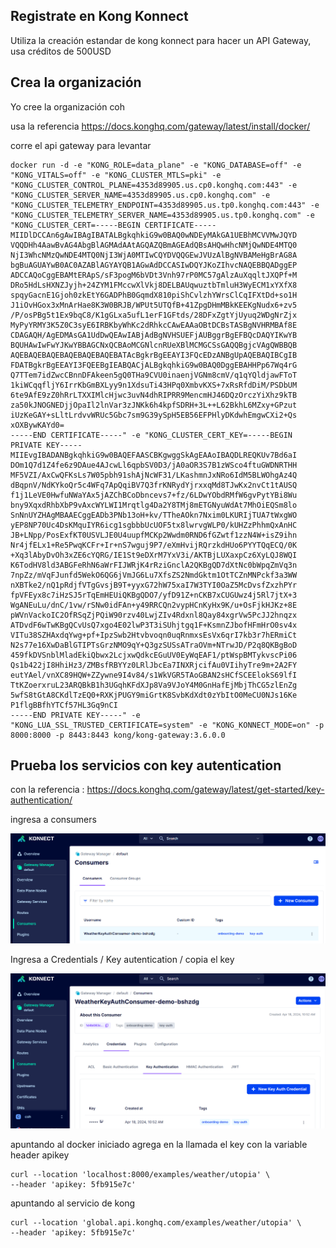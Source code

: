 ## Registrate en Kong Konnect
Utiliza la creación estandar de kong konnect para hacer un API Gateway, usa créditos de 500USD

##  Crea la organización 
Yo cree la organización coh

usa la referencia 
https://docs.konghq.com/gateway/latest/install/docker/

corre el api gateway para levantar
```console
docker run -d -e "KONG_ROLE=data_plane" -e "KONG_DATABASE=off" -e "KONG_VITALS=off" -e "KONG_CLUSTER_MTLS=pki" -e "KONG_CLUSTER_CONTROL_PLANE=4353d89905.us.cp0.konghq.com:443" -e "KONG_CLUSTER_SERVER_NAME=4353d89905.us.cp0.konghq.com" -e "KONG_CLUSTER_TELEMETRY_ENDPOINT=4353d89905.us.tp0.konghq.com:443" -e "KONG_CLUSTER_TELEMETRY_SERVER_NAME=4353d89905.us.tp0.konghq.com" -e "KONG_CLUSTER_CERT=-----BEGIN CERTIFICATE-----
MIIDlDCCAn6gAwIBAgIBATALBgkqhkiG9w0BAQ0wNDEyMAkGA1UEBhMCVVMwJQYD
VQQDHh4AawBvAG4AbgBlAGMAdAAtAGQAZQBmAGEAdQBsAHQwHhcNMjQwNDE4MTQ0
NjI3WhcNMzQwNDE4MTQ0NjI3WjA0MTIwCQYDVQQGEwJVUzAlBgNVBAMeHgBrAG8A
bgBuAGUAYwB0AC0AZABlAGYAYQB1AGwAdDCCASIwDQYJKoZIhvcNAQEBBQADggEP
ADCCAQoCggEBAMtERApS/sF3pogM6bVDt3Vnh97rP0MC57gAlzAuXqqltJXQPf+M
DRo5HdLsHXNZJyjh+24ZYM1FMccwXlVkj8DELBAUqwuztbTmluH3WyECM1xYXfX8
spqyGacnE1Gjoh0zkEtY6GADPhB0GqmdX810piShCvlzhYWrsClCqIFXtDd+so1H
J1iOvHGox3xMnArHae8K3W0BRJB/WPUt5UTQfB+41ZpgDHmMBkKEEKgNudx6+zv5
/P/osPBg5t1Ex9bqC8/K1gGLxa5ufL1erF1GFtds/28DFxZgtYjUyuq2WDgNrZjx
MyPyYRMY3K5Z0C3syE6IRBKbyWhKc2dRhkcCAwEAAaOBtDCBsTASBgNVHRMBAf8E
CDAGAQH/AgEDMAsGA1UdDwQEAwIABjAdBgNVHSUEFjAUBggrBgEFBQcDAQYIKwYB
BQUHAwIwFwYJKwYBBAGCNxQCBAoMCGNlcnRUeXBlMCMGCSsGAQQBgjcVAgQWBBQB
AQEBAQEBAQEBAQEBAQEBAQEBATAcBgkrBgEEAYI3FQcEDzANBgUpAQEBAQIBCgIB
FDATBgkrBgEEAYI3FQEEBgIEABQACjALBgkqhkiG9w0BAQ0DggEBAHHPp67Wq4rG
Q7TTem7idZwcCBnnDFAkeen5gQ0THa9CVU0inaenjVGNm8cmV/q1qYQldjawFToT
1kiWCqqfljY6IrrKbGmBXLyy9n1XdsuTi43HPq0XmbvKXS+7xRsRfdDiM/PSDbUM
6te9AfE9zZ0hRrLTXXIMlcHjwc3uvN4dhRIPRR9MencmHJ46DQzOrczYiXhz9kTB
za50kJNOGNEDjjOpaIl2lnVar3zJNKk6h4kpfSDRH+3L++L62BkhL6MZxy+GPzut
iUzKeGAY+sLltLrdvvWRUc5Gbc7sm9G39ySpH5EB56EFPHlyDKdwhEmgwCXi2+Qs
xOXBywKAYd0=
-----END CERTIFICATE-----" -e "KONG_CLUSTER_CERT_KEY=-----BEGIN PRIVATE KEY-----
MIIEvgIBADANBgkqhkiG9w0BAQEFAASCBKgwggSkAgEAAoIBAQDLREQKUv7Bd6aI
DOm1Q7d1Z4fe6z9DAue4AJcwLl6qpbSV0D3/jA0aOR3S7B1zWSco4ftuGWDNRTHH
MF5VZI/AxCwQFKsLs7W05pbh91shAjNcWF31/LKashmnJxNRo6IdM5BLWOhgAz4Q
dBqpnV/NdKYkoQr5c4WFq7ApQqiBV7Q3frKNRydYjrxxqMd8TJwKx2nvCt1tAUSQ
f1j1LeVE0HwfuNWaYAx5jAZChBCoDbncevs7+fz/6LDwYObdRMfW6gvPytYBi8Wu
bny9XqxdRhbXbP9vAxcWYLWI1Mrqtlg4Da2Y8TMj8mETGNyuWdAt7MhOiEQSm8lo
SnNnUYZHAgMBAAECggEADb3PNb13oH+kv/TTheAOkn7Nxim0LKURIjTUA7tWxgWO
yEP8NP70Uc4DsKMquIYR6icg1sgbbbUcUOF5tx8lwrvgWLP0/kUHZzPhhmQxAnHC
JB+LNpp/PosExfKT0USVLJE0U4uupfMCKp2Wwdm0RND6fGZwtf1zzN4W+isZ9ihn
Nr4jfELx1+Re5PwqKCFr+Ir+nS7wguj9P7/eXmHvijRQrzkdHUo6PYYTQqECQ/0K
+Xq3lAbyDvOh3xZE6cYQRG/IE1St9eDXrM7YxV3i/AKTBjLUXaxpCz6XyLQJ8WQI
K6TodHV8ld3ABGFeRhN6aWrFIJWRjK4rRziGnclA2QKBgQD7dXtNc0bWpqZmVq3n
7npZz/mVqFJunfd5WekO6QG6jVmJG6Lu7XfsZS2NmdGktm1OtTCZnMNPckf3a3WW
nXBTke2/nQ1pRdjfVTgGvsjB9T+yyxG72hW75xaI7W3TYI0OaZ5McDvsfZxzhPYr
fpVFEyx8c7iHzSJ5rTqEmHEUiQKBgQDO7/yfD91Z+nCKB7xCUGUwz4j5Rl7jtX+3
WgANEuLu/dnC/1vw/rSNw0idFAn+y49RRCQn2vypHCnKyHx9K/u+OsFjkHJKz+8E
pWVnVackoIC2OfRSqZjPQiW90rzv40LwjZIv4Rdxnl8Qay84xgrVw5PcJJ2hnqzx
ATDvdF6wTwKBgQCvUsQ7xgo4E02lwP3T3iSUhjtgq1F+KsmnZJbofHFmHrO0sv4x
VITu38SZHAxdqYwg+pf+IpzSwb2Htvbvoqn0uqRnmxsEsVx6qrI7kb3r7hERmiCt
N2s77e16XwDaBlGTIPTsGrzNMO9qY+Q3gzSUSsATraOVm+NTrwJD/P2q8QKBgBoD
459fkDVSnblMladEkiQbwx2LcjxwQdkcEGuUV0EyWqEAF1/ptWspBMTykvscPi06
Qs1b422jI8HhiHz3/ZMBsfRBYYz0LRlJbcEa7INXRjcifAu0VIihyTre9m+2A2FY
eutYAel/vnXC89HQW+ZZywne9I4v84/s1WkVGR5TAoGBAN2sHCfSCEElokS69lfI
TtKZoerxruL23ARQBkB1h3UGqhKFdXJp8Va9VJoY4M0GnHafEjMbjThCG5zlEnZg
5wfS8tGtA8CKdlTzEQ0+RXKjPUGY9miGrtK8SvbKdXdt0zYbItO0MeCU0NJs16Ke
P1flgBBfhYTCf57HL3Gq9nCI
-----END PRIVATE KEY-----" -e "KONG_LUA_SSL_TRUSTED_CERTIFICATE=system" -e "KONG_KONNECT_MODE=on" -p 8000:8000 -p 8443:8443 kong/kong-gateway:3.6.0.0
```

## Prueba los servicios con key autentication

con la referencia : https://docs.konghq.com/gateway/latest/get-started/key-authentication/

ingresa a consumers

![alt](assets/Consumers.png)

Ingresa a Credentials / Key autentication / copia el key

![alt](assets/KeyAuth.png)


apuntando al docker iniciado agrega en la llamada el key con la variable header apikey

```console
curl --location 'localhost:8000/examples/weather/utopia' \
--header 'apikey: 5fb915e7c'
```

apuntando al servicio de kong

```console
curl --location 'global.api.konghq.com/examples/weather/utopia' \
--header 'apikey: 5fb915e7c'
```

